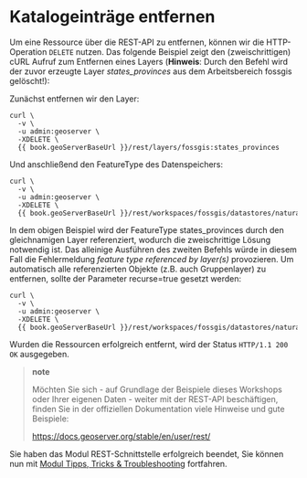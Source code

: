 Katalogeinträge entfernen
=========================

Um eine Ressource über die REST-API zu entfernen, können wir die HTTP-Operation
`DELETE` nutzen. Das folgende Beispiel zeigt den (zweischrittigen) cURL Aufruf
zum Entfernen eines Layers (**Hinweis**: Durch den Befehl wird der zuvor erzeugte
    Layer *states\_provinces* aus dem Arbeitsbereich fossgis gelöscht!):

Zunächst entfernen wir den Layer:

<pre><xmp style="margin:0; font-size: .85em;">curl \
  -v \
  -u admin:geoserver \
  -XDELETE \
  {{ book.geoServerBaseUrl }}/rest/layers/fossgis:states_provinces
</xmp></pre>

Und anschließend den FeatureType des Datenspeichers:

<pre><xmp style="margin:0; font-size: .85em;">curl \
  -v \
  -u admin:geoserver \
  -XDELETE \
  {{ book.geoServerBaseUrl }}/rest/workspaces/fossgis/datastores/natural_earth/featuretypes/states_provinces
</xmp></pre>

In dem obigen Beispiel wird der FeatureType states\_provinces durch den gleichnamigen
Layer referenziert, wodurch die zweischrittige Lösung notwendig ist. Das alleinige
Ausführen des zweiten Befehls würde in diesem Fall die Fehlermeldung *feature type
referenced by layer(s)* provozieren. Um automatisch alle referenzierten Objekte
(z.B. auch Gruppenlayer) zu entfernen, sollte der Parameter recurse=true gesetzt werden:

<pre><xmp style="margin:0; font-size: .85em;">curl \
  -v \
  -u admin:geoserver \
  -XDELETE \
  {{ book.geoServerBaseUrl }}/rest/workspaces/fossgis/datastores/natural_earth/featuretypes/states_provinces?recurse=true
</xmp></pre>

Wurden die Ressourcen erfolgreich entfernt, wird der Status `HTTP/1.1 200 OK` ausgegeben.

> **note**
>
> Möchten Sie sich - auf Grundlage der Beispiele dieses Workshops oder Ihrer eigenen Daten - weiter mit der REST-API beschäftigen, finden Sie in der offiziellen Dokumentation viele Hinweise und gute Beispiele:
>
> [<https://docs.geoserver.org/stable/en/user/rest/>](https://docs.geoserver.org/stable/en/user/rest/)

Sie haben das Modul REST-Schnittstelle erfolgreich beendet, Sie können
nun mit [Modul Tipps, Tricks & Troubleshooting](../troubleshooting/README.md) fortfahren.
